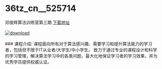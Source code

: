 # 36tz_cn__525714
邓俊辉算法训练营第三期
[下载地址](http://www.36tz.cn/article/525714 "下载地址")
<br/></br>[![download](http://36tz.cn/muke_img/2019_07_1-49-300x155.png "下载地址")](http://www.36tz.cn/article/525714 "下载地址")
<br/></br>### 课程介绍:
课程面向所有对于算法感兴趣、需要学习和提升算法能力的学习者，包括但不限于IT从业者/大学生/中小学生。
致力于通过专业的课程设计和科学的学习管理，解决算法学习中的各类问题，最大化地保证学习者的学习效果，并为优秀学员提供权威认证。


 
